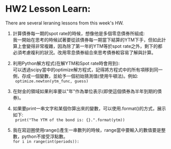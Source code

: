 # HW2 Lesson Learn:

There are several leraning lessons from this week's HW.<br>
1. 計算債券每一期的spot rate的時候，想像他是多個零息債券所組成:<br>
我一開始在思考的時候試著要從該債券每一期當下結算的YTM下手，但如此計算上會變得非常複雜，因為除了第一年的YTM等於spot rate之外，剩下的都必須考慮複利的狀況。改用零息債券組合來思考債券較容易了解與計算。<br>

2. 利用Python解方程式(在解YTM和Spot rate時會用到):<br>
可以透過scipy當中的optimize解方程式，記得將方程式中的所有項移到同一側，存成一個變數，並給予一個初始猜測值(使用牛頓法)。例如:<br>
```` optimize.newton(ytm_func, guess)````<br>

2. 在財金的領域如果利率要以"年"作為單位表示(即使這個債券為半年到期的債券)。

3. 如果要print一串文字和某個你算出來的變數，可以使用.format()的方式，展示如下:<br>
```` print("The YTM of the bond is: {}.".format(ytm))````<br>

4. 我在寫迴圈使用range()產生一串數列的時候，range當中要輸入的數值要是整數，python不接受浮點數。<br>
```` for i in range(int(periods)): ````<br>


